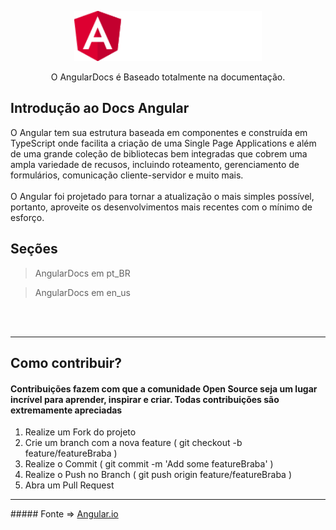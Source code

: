 <p align="center">
    <img src="./img/logoAngular.png" height="80" width="300">
</p>
<p align="center">
   O AngularDocs é Baseado totalmente na documentação.
</p>



## Introdução ao Docs Angular 


O Angular tem sua estrutura baseada em componentes e construída em TypeScript onde facilita a criação de uma Single Page Applications e além de uma grande coleção de bibliotecas bem integradas que cobrem uma ampla variedade de recusos, incluindo roteamento, gerenciamento de formulários, comunicação cliente-servidor e muito mais.
</br>
</br>
O Angular foi projetado para tornar a atualização o mais simples possível, portanto, aproveite os desenvolvimentos mais recentes com o mínimo de esforço.

## Seções
>AngularDocs em pt_BR </br>

>AngularDocs em en_us

</br>
</br>
<hr>

## Como contribuir?
#### Contribuições fazem com que a comunidade Open Source seja um lugar incrível para aprender, inspirar e criar. Todas contribuições são extremamente apreciadas

1. Realize um Fork do projeto
2. Crie um branch com a nova feature ( git checkout -b feature/featureBraba )
3. Realize o Commit ( git commit -m 'Add some featureBraba' )
4. Realize o Push no Branch ( git push origin feature/featureBraba )
5. Abra um Pull Request

<hr>
##### Fonte => <a href="https://angular.io">Angular.io</a>

